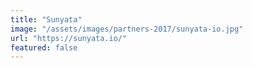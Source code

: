 ```yaml
---
title: "Sunyata"
image: "/assets/images/partners-2017/sunyata-io.jpg"
url: "https://sunyata.io/"
featured: false
---
```

